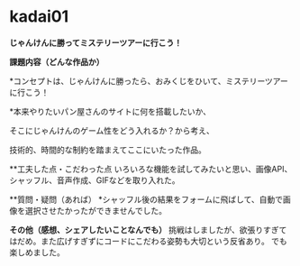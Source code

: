 # kadai01
**じゃんけんに勝ってミステリーツアーに行こう！**

**課題内容（どんな作品か）**　　

*コンセプトは、じゃんけんに勝ったら、おみくじをひいて、ミステリーツアーに行こう！　　　

*本来やりたいパン屋さんのサイトに何を搭載したいか、

そこにじゃんけんのゲーム性をどう入れるか？から考え、

技術的、時間的な制約を踏まえてここにいたった作品。


**工夫した点・こだわった点
いろいろな機能を試してみたいと思い、画像API、シャッフル、音声作成、GIFなどを取り入れた。


**質問・疑問（あれば）
*シャッフル後の結果をフォームに飛ばして、自動で画像を選択させたかったができませんでした。


**その他（感想、シェアしたいことなんでも）**
挑戦はしましたが、欲張りすぎてはだめ。また広げすぎずにコードにこだわる姿勢も大切という反省あり。
でも楽しめました。
